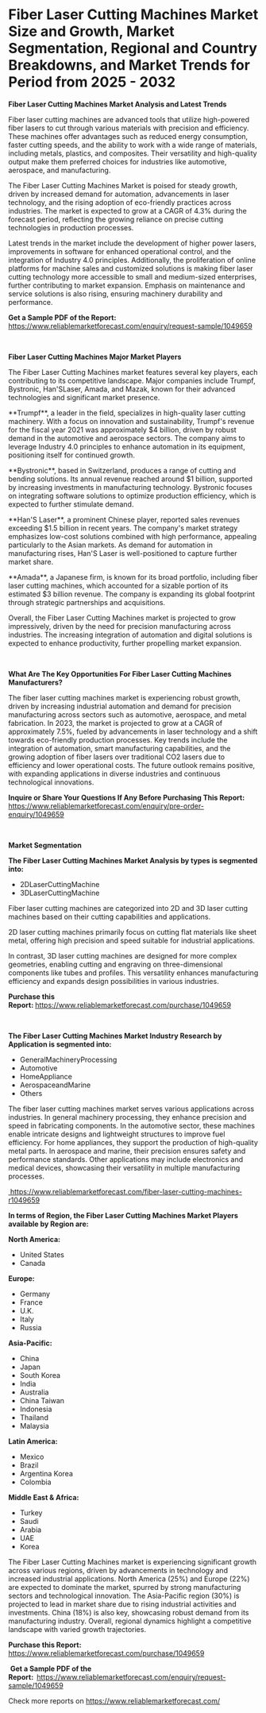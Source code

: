 <p><h1>Fiber Laser Cutting Machines Market Size and Growth, Market Segmentation, Regional and Country Breakdowns, and Market Trends for Period from 2025 -  2032</h1></p><p><strong>Fiber Laser Cutting Machines Market Analysis and Latest Trends</strong></p>
<p><p>Fiber laser cutting machines are advanced tools that utilize high-powered fiber lasers to cut through various materials with precision and efficiency. These machines offer advantages such as reduced energy consumption, faster cutting speeds, and the ability to work with a wide range of materials, including metals, plastics, and composites. Their versatility and high-quality output make them preferred choices for industries like automotive, aerospace, and manufacturing.</p><p>The Fiber Laser Cutting Machines Market is poised for steady growth, driven by increased demand for automation, advancements in laser technology, and the rising adoption of eco-friendly practices across industries. The market is expected to grow at a CAGR of 4.3% during the forecast period, reflecting the growing reliance on precise cutting technologies in production processes.</p><p>Latest trends in the market include the development of higher power lasers, improvements in software for enhanced operational control, and the integration of Industry 4.0 principles. Additionally, the proliferation of online platforms for machine sales and customized solutions is making fiber laser cutting technology more accessible to small and medium-sized enterprises, further contributing to market expansion. Emphasis on maintenance and service solutions is also rising, ensuring machinery durability and performance.</p></p>
<p><strong>Get a Sample PDF of the Report:&nbsp;</strong> <a href="https://www.reliablemarketforecast.com/enquiry/request-sample/1049659?utm_campaign=2724&utm_medium=2&utm_source=Github&utm_content=ia&utm_term=08042025&utm_id=fiber-laser-cutting-machines">https://www.reliablemarketforecast.com/enquiry/request-sample/1049659</a></p>
<p>&nbsp;</p>
<p><strong>Fiber Laser Cutting Machines Major Market Players</strong></p>
<p><p>The Fiber Laser Cutting Machines market features several key players, each contributing to its competitive landscape. Major companies include Trumpf, Bystronic, Han'SLaser, Amada, and Mazak, known for their advanced technologies and significant market presence.</p><p>**Trumpf**, a leader in the field, specializes in high-quality laser cutting machinery. With a focus on innovation and sustainability, Trumpf's revenue for the fiscal year 2021 was approximately $4 billion, driven by robust demand in the automotive and aerospace sectors. The company aims to leverage Industry 4.0 principles to enhance automation in its equipment, positioning itself for continued growth.</p><p>**Bystronic**, based in Switzerland, produces a range of cutting and bending solutions. Its annual revenue reached around $1 billion, supported by increasing investments in manufacturing technology. Bystronic focuses on integrating software solutions to optimize production efficiency, which is expected to further stimulate demand.</p><p>**Han'S Laser**, a prominent Chinese player, reported sales revenues exceeding $1.5 billion in recent years. The company's market strategy emphasizes low-cost solutions combined with high performance, appealing particularly to the Asian markets. As demand for automation in manufacturing rises, Han'S Laser is well-positioned to capture further market share.</p><p>**Amada**, a Japanese firm, is known for its broad portfolio, including fiber laser cutting machines, which accounted for a sizable portion of its estimated $3 billion revenue. The company is expanding its global footprint through strategic partnerships and acquisitions.</p><p>Overall, the Fiber Laser Cutting Machines market is projected to grow impressively, driven by the need for precision manufacturing across industries. The increasing integration of automation and digital solutions is expected to enhance productivity, further propelling market expansion.</p></p>
<p>&nbsp;</p>
<p><strong>What Are The Key Opportunities For Fiber Laser Cutting Machines Manufacturers?</strong></p>
<p><p>The fiber laser cutting machines market is experiencing robust growth, driven by increasing industrial automation and demand for precision manufacturing across sectors such as automotive, aerospace, and metal fabrication. In 2023, the market is projected to grow at a CAGR of approximately 7.5%, fueled by advancements in laser technology and a shift towards eco-friendly production processes. Key trends include the integration of automation, smart manufacturing capabilities, and the growing adoption of fiber lasers over traditional CO2 lasers due to efficiency and lower operational costs. The future outlook remains positive, with expanding applications in diverse industries and continuous technological innovations.</p></p>
<p><strong>Inquire or Share Your Questions If Any Before Purchasing This Report:</strong> <a href="https://www.reliablemarketforecast.com/enquiry/pre-order-enquiry/1049659?utm_campaign=2724&utm_medium=2&utm_source=Github&utm_content=ia&utm_term=08042025&utm_id=fiber-laser-cutting-machines">https://www.reliablemarketforecast.com/enquiry/pre-order-enquiry/1049659</a></p>
<p>&nbsp;</p>
<p><strong>Market Segmentation</strong></p>
<p><strong>The Fiber Laser Cutting Machines Market Analysis by types is segmented into:</strong></p>
<p><ul><li>2DLaserCuttingMachine</li><li>3DLaserCuttingMachine</li></ul></p>
<p><p>Fiber laser cutting machines are categorized into 2D and 3D laser cutting machines based on their cutting capabilities and applications. </p><p>2D laser cutting machines primarily focus on cutting flat materials like sheet metal, offering high precision and speed suitable for industrial applications. </p><p>In contrast, 3D laser cutting machines are designed for more complex geometries, enabling cutting and engraving on three-dimensional components like tubes and profiles. This versatility enhances manufacturing efficiency and expands design possibilities in various industries.</p></p>
<p><strong>Purchase this Report:&nbsp;</strong><a href="https://www.reliablemarketforecast.com/purchase/1049659?utm_campaign=2724&utm_medium=2&utm_source=Github&utm_content=ia&utm_term=08042025&utm_id=fiber-laser-cutting-machines">https://www.reliablemarketforecast.com/purchase/1049659</a></p>
<p>&nbsp;</p>
<p><strong>The Fiber Laser Cutting Machines Market Industry Research by Application is segmented into:</strong></p>
<p><ul><li>GeneralMachineryProcessing</li><li>Automotive</li><li>HomeAppliance</li><li>AerospaceandMarine</li><li>Others</li></ul></p>
<p><p>The fiber laser cutting machines market serves various applications across industries. In general machinery processing, they enhance precision and speed in fabricating components. In the automotive sector, these machines enable intricate designs and lightweight structures to improve fuel efficiency. For home appliances, they support the production of high-quality metal parts. In aerospace and marine, their precision ensures safety and performance standards. Other applications may include electronics and medical devices, showcasing their versatility in multiple manufacturing processes.</p></p>
<p><a href="https://www.reliablemarketforecast.com/fiber-laser-cutting-machines-r1049659?utm_campaign=2724&utm_medium=2&utm_source=Github&utm_content=ia&utm_term=08042025&utm_id=fiber-laser-cutting-machines">&nbsp;https://www.reliablemarketforecast.com/fiber-laser-cutting-machines-r1049659</a></p>
<p><strong>In terms of Region, the Fiber Laser Cutting Machines Market Players available by Region are:</strong></p>
<p>
    <p> <strong> North America: </strong>
        <ul>
            <li>United States</li>
            <li>Canada</li>
        </ul>
        </p> 
    <p> <strong> Europe: </strong>
        <ul>
            <li>Germany</li>
            <li>France</li>
            <li>U.K.</li>
            <li>Italy</li>
            <li>Russia</li>
        </ul>
        </p> 
    <p> <strong> Asia-Pacific: </strong>
        <ul>
            <li>China</li>
            <li>Japan</li>
            <li>South Korea</li>
            <li>India</li>
            <li>Australia</li>
            <li>China Taiwan</li>
            <li>Indonesia</li>
            <li>Thailand</li>
            <li>Malaysia</li>
        </ul>
        </p> 
    <p> <strong> Latin America: </strong>
        <ul>
            <li>Mexico</li>
            <li>Brazil</li>
            <li>Argentina Korea</li>
            <li>Colombia</li>
        </ul>
        </p> 
    <p> <strong> Middle East & Africa: </strong>
        <ul>
            <li>Turkey</li>
            <li>Saudi</li>
            <li>Arabia</li>
            <li>UAE</li>
            <li>Korea</li>
        </ul>
    </p>
    </p>
<p><p>The Fiber Laser Cutting Machines market is experiencing significant growth across various regions, driven by advancements in technology and increased industrial applications. North America (25%) and Europe (22%) are expected to dominate the market, spurred by strong manufacturing sectors and technological innovation. The Asia-Pacific region (30%) is projected to lead in market share due to rising industrial activities and investments. China (18%) is also key, showcasing robust demand from its manufacturing industry. Overall, regional dynamics highlight a competitive landscape with varied growth trajectories.</p></p>
<p><strong>Purchase this Report: </strong><a href="https://www.reliablemarketforecast.com/purchase/1049659?utm_campaign=2724&utm_medium=2&utm_source=Github&utm_content=ia&utm_term=08042025&utm_id=fiber-laser-cutting-machines">https://www.reliablemarketforecast.com/purchase/1049659</a></p>
<p>&nbsp;<strong>Get a Sample PDF of the Report:&nbsp;&nbsp;</strong><a href="https://www.reliablemarketforecast.com/enquiry/request-sample/1049659?utm_campaign=2724&utm_medium=2&utm_source=Github&utm_content=ia&utm_term=08042025&utm_id=fiber-laser-cutting-machines">https://www.reliablemarketforecast.com/enquiry/request-sample/1049659</a></p>
<p><strong></strong></p>
<p>Check more reports on <a href="https://www.reliablemarketforecast.com/?utm_campaign=2724&utm_medium=2&utm_source=Github&utm_content=ia&utm_term=08042025&utm_id=fiber-laser-cutting-machines">https://www.reliablemarketforecast.com/</a></p>